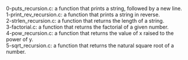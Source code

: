 0-puts_recursion.c: a function that prints a string, followed by a new line.
<br>1-print_rev_recursion.c: a function that prints a string in reverse.
<br>2-strlen_recursion.c: a function that returns the length of a string.
<br>3-factorial.c: a function that returns the factorial of a given number.
<br>4-pow_recursion.c: a function that returns the value of x raised to the power of y.
<br>5-sqrt_recursion.c: a function that returns the natural square root of a number.
